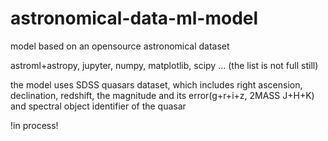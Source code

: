 # astronomical-data-ml-model
model based on an opensource astronomical dataset 

astroml+astropy, jupyter, numpy, matplotlib, scipy ... (the list is not full still)

the model uses SDSS quasars dataset, which includes right ascension, declination, redshift, the magnitude and its error(g+r+i+z, 2MASS J+H+K) and spectral object identifier of the quasar

!in process!
